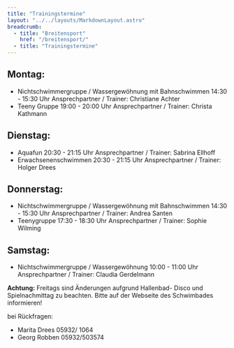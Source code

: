 ```yaml
---
title: "Trainingstermine"
layout: "../../layouts/MarkdownLayout.astro"
breadcrumb:
  - title: "Breitensport"
    href: "/breitensport/"
  - title: "Trainingstermine"
---
```


## Montag:

- Nichtschwimmergruppe / Wassergewöhnung mit Bahnschwimmen
  14:30 - 15:30 Uhr
  Ansprechpartner / Trainer: Christiane Achter
- Teeny Gruppe
  19:00 - 20:00 Uhr
  Ansprechpartner / Trainer: Christa Kathmann

## Dienstag:

- Aquafun
  20:30 - 21:15 Uhr
  Ansprechpartner / Trainer: Sabrina Ellhoff
- Erwachsenenschwimmen
  20:30 - 21:15 Uhr
  Ansprechpartner / Trainer: Holger Drees

## Donnerstag:

- ​​​​​​​Nichtschwimmergruppe / Wassergewöhnung mit Bahnschwimmen
  14:30 - 15:30 Uhr
  Ansprechpartner / Trainer: Andrea Santen
- Teenygruppe
  17:30 - 18:30 Uhr
  Ansprechpartner / Trainer: Sophie Wilming

## Samstag:

- ​​​​​​​Nichtschwimmergruppe / Wassergewöhnung
  10:00 - 11:00 Uhr
  Ansprechpartner / Trainer: Claudia Gerdelmann

**Achtung:** Freitags sind Änderungen aufgrund Hallenbad- Disco und Spielnachmittag zu beachten. Bitte auf der Webseite des Schwimbades informieren!

bei Rückfragen:

- Marita Drees 05932/ 1064
- Georg Robben 05932/503574
